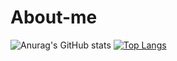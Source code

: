 # About-me


![Anurag's GitHub stats](https://github-readme-stats.vercel.app/api?username=cesarmarvar&show_icons=true&theme=gruvbox)
[![Top Langs](https://github-readme-stats.vercel.app/api/top-langs/?username=cesarmarvar&layout=compact)](https://github.com/cesarmarvar/github-readme-stats)
